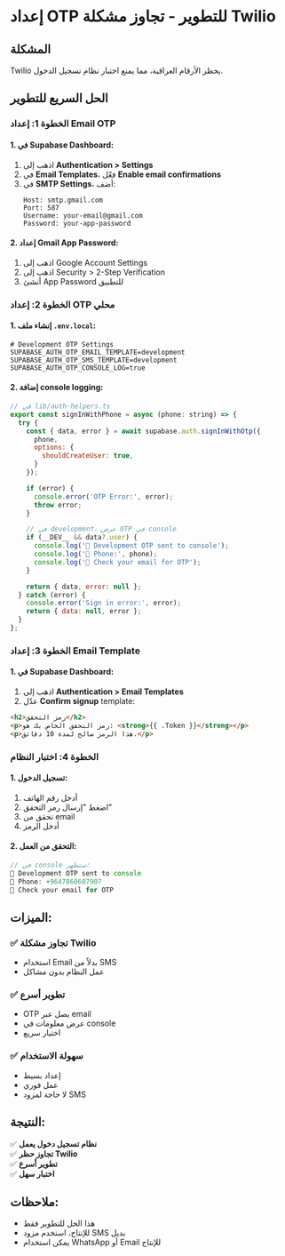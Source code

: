 # إعداد OTP للتطوير - تجاوز مشكلة Twilio

## المشكلة
Twilio يحظر الأرقام العراقية، مما يمنع اختبار نظام تسجيل الدخول.

## الحل السريع للتطوير

### الخطوة 1: إعداد Email OTP

#### 1. في Supabase Dashboard:
1. اذهب إلى **Authentication > Settings**
2. في **Email Templates**، فعّل **Enable email confirmations**
3. في **SMTP Settings**، أضف:
   ```
   Host: smtp.gmail.com
   Port: 587
   Username: your-email@gmail.com
   Password: your-app-password
   ```

#### 2. إعداد Gmail App Password:
1. اذهب إلى Google Account Settings
2. اذهب إلى Security > 2-Step Verification
3. أنشئ App Password للتطبيق

### الخطوة 2: إعداد OTP محلي

#### 1. إنشاء ملف `.env.local`:
```env
# Development OTP Settings
SUPABASE_AUTH_OTP_EMAIL_TEMPLATE=development
SUPABASE_AUTH_OTP_SMS_TEMPLATE=development
SUPABASE_AUTH_OTP_CONSOLE_LOG=true
```

#### 2. إضافة console logging:
```javascript
// في lib/auth-helpers.ts
export const signInWithPhone = async (phone: string) => {
  try {
    const { data, error } = await supabase.auth.signInWithOtp({
      phone,
      options: {
        shouldCreateUser: true,
      }
    });

    if (error) {
      console.error('OTP Error:', error);
      throw error;
    }

    // في development، عرض OTP في console
    if (__DEV__ && data?.user) {
      console.log('🔐 Development OTP sent to console');
      console.log('📱 Phone:', phone);
      console.log('🔑 Check your email for OTP');
    }

    return { data, error: null };
  } catch (error) {
    console.error('Sign in error:', error);
    return { data: null, error };
  }
};
```

### الخطوة 3: إعداد Email Template

#### 1. في Supabase Dashboard:
1. اذهب إلى **Authentication > Email Templates**
2. عدّل **Confirm signup** template:
```html
<h2>رمز التحقق</h2>
<p>رمز التحقق الخاص بك هو: <strong>{{ .Token }}</strong></p>
<p>هذا الرمز صالح لمدة 10 دقائق.</p>
```

### الخطوة 4: اختبار النظام

#### 1. تسجيل الدخول:
1. أدخل رقم الهاتف
2. اضغط "إرسال رمز التحقق"
3. تحقق من email
4. أدخل الرمز

#### 2. التحقق من العمل:
```javascript
// في console ستظهر:
🔐 Development OTP sent to console
📱 Phone: +9647860607907
🔑 Check your email for OTP
```

## الميزات:

### ✅ **تجاوز مشكلة Twilio**
- استخدام Email بدلاً من SMS
- عمل النظام بدون مشاكل

### ✅ **تطوير أسرع**
- OTP يصل عبر email
- عرض معلومات في console
- اختبار سريع

### ✅ **سهولة الاستخدام**
- إعداد بسيط
- عمل فوري
- لا حاجة لمزود SMS

## النتيجة:
✅ **نظام تسجيل دخول يعمل**  
✅ **تجاوز حظر Twilio**  
✅ **تطوير أسرع**  
✅ **اختبار سهل**

## ملاحظات:
- هذا الحل للتطوير فقط
- للإنتاج، استخدم مزود SMS بديل
- يمكن استخدام WhatsApp أو Email للإنتاج 